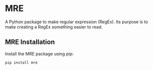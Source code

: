 # MRE
A Python package to make regular expression (RegEx). Its purpose is to make creating a RegEx something easier to read.

## MRE Installation

Install the MRE package using pip:

```Python
pip install mre
```

